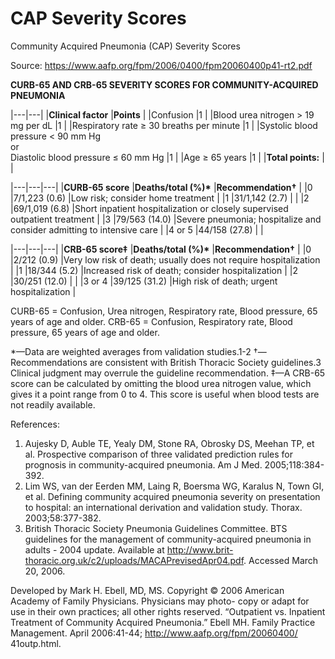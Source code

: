 # CAP Severity Scores

Community Acquired Pneumonia (CAP) Severity Scores

Source: https://www.aafp.org/fpm/2006/0400/fpm20060400p41-rt2.pdf

**CURB-65 AND CRB-65 SEVERITY SCORES FOR COMMUNITY-ACQUIRED PNEUMONIA**

|---|---|
|**Clinical factor** |**Points** |
|Confusion |1 |
|Blood urea nitrogen > 19 mg per dL |1 |
|Respiratory rate ≥ 30 breaths per minute |1 |
|Systolic blood pressure < 90 mm Hg<br>or<br>Diastolic blood pressure ≤ 60 mm Hg |1 |
|Age ≥ 65 years |1 |
|**Total points:** | |

|---|---|---|
|**CURB-65 score** |**Deaths/total (%)\*** |**Recommendation†** |
|0 |7/1,223 (0.6) |Low risk; consider home treatment |
|1 |31/1,142 (2.7) | |
|2 |69/1,019 (6.8) |Short inpatient hospitalization or closely supervised outpatient treatment |
|3 |79/563 (14.0) |Severe pneumonia; hospitalize and consider admitting to intensive care |
|4 or 5 |44/158 (27.8) | |

|---|---|---|
|**CRB-65 score‡** |**Deaths/total (%)\*** |**Recommendation†** |
|0 |2/212 (0.9) |Very low risk of death; usually does not require hospitalization |
|1 |18/344 (5.2) |Increased risk of death; consider hospitalization |
|2 |30/251 (12.0) | |
|3 or 4 |39/125 (31.2) |High risk of death; urgent hospitalization |

CURB-65 = Confusion, Urea nitrogen, Respiratory rate, Blood pressure, 65 years of age and older.
CRB-65 = Confusion, Respiratory rate, Blood pressure, 65 years of age and older.

\*—Data are weighted averages from validation studies.1-2
†—Recommendations are consistent with British Thoracic Society guidelines.3 Clinical judgment may overrule the guideline recommendation.
‡—A CRB-65 score can be calculated by omitting the blood urea nitrogen value, which gives it a point range from 0 to 4. This score is useful when blood tests are not readily available.

References:
1. Aujesky D, Auble TE, Yealy DM, Stone RA, Obrosky DS, Meehan TP, et al. Prospective comparison of three validated prediction rules for prognosis in community-acquired pneumonia. Am J Med. 2005;118:384-392.
2. Lim WS, van der Eerden MM, Laing R, Boersma WG, Karalus N, Town GI, et al. Defining community acquired pneumonia severity on presentation to hospital: an international derivation and validation study. Thorax. 2003;58:377-382.
3. British Thoracic Society Pneumonia Guidelines Committee. BTS guidelines for the management of community-acquired pneumonia in adults - 2004 update. Available at http://www.brit-thoracic.org.uk/c2/uploads/MACAPrevisedApr04.pdf. Accessed March 20, 2006.

Developed by Mark H. Ebell, MD, MS. Copyright © 2006 American Academy of Family Physicians. Physicians may photo-
copy or adapt for use in their own practices; all other rights reserved. “Outpatient vs. Inpatient Treatment of Community
Acquired Pneumonia.” Ebell MH. Family Practice Management. April 2006:41-44; http://www.aafp.org/fpm/20060400/
41outp.html.
